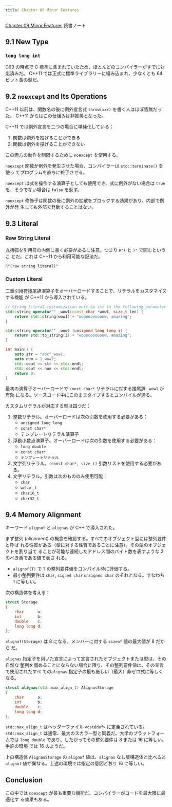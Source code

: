 ```yaml
---
title: Chapter 09 Minor Features
---
```


[Chapter 09 Minor Features](https://changkun.de/modern-cpp/en-us/09-others/)
読書ノート

## 9.1 New Type

### `long long int`

C99 の時点で C 標準に含まれていたため、ほとんどのコンパイラーがすでに対応済みだ。
C++11 では正式に標準ライブラリーに組み込まれ、少なくとも 64 ビット長の型だ。

## 9.2 `noexcept` and Its Operations

C++11 以前は、関数名の後に例外宣言式 `throw(xxx)` を書く人はほぼ皆無だった。
C++11 からはこの仕組みは非推奨となった。

C++11 では例外宣言を二つの場合に単純化している：

1. 関数は例外を投げることができる
2. 関数は例外を投げることができない

この両方の動作を制限するために `noexcept` を使用する。

`noexcept` 関数が例外を発生させた場合、コンパイラーは `std::terminate()` を使っ
てプログラムを直ちに終了させる。

`noexcept` は式を操作する演算子としても使用でき、式に例外がない場合は `true`
を、そうでない場合は `false` を返す。

`noexcept` 修飾子は関数の後に例外の拡散をブロックする効果があり、内部で例外が発
生しても外部で発動することはない。

## 9.3 Literal

### Raw String Literal

丸括弧を引用符の内側に書く必要があるに注意。つまり `R"(` と `)"` で囲むというこ
とだ。これは C++11 から利用可能な記法だ。

```text
R"(raw string literal)"
```

### Custom Literal

二重引用符接尾辞演算子をオーバーロードすることで、リテラルをカスタマイズする機能
が C++11 から導入されている。

```c++
// String literal customization must be set to the following parameter list
std::string operator"" _wow1(const char *wow1, size_t len) {
    return std::string(wow1) + "woooooooooow, amazing";
}

std::string operator"" _wow2 (unsigned long long i) {
    return std::to_string(i) + "woooooooooow, amazing";
}

int main() {
    auto str = "abc"_wow1;
    auto num = 1_wow2;
    std::cout << str << std::endl;
    std::cout << num << std::endl;
    return 0;
}
```

最初の演算子オーバーロードで `const char*` リテラルに対する接尾辞 `_wow1` が有効
になる。ソースコード中にこのままタイプするとコンパイルが通る。

カスタムリテラルが対応する型は四つだ：

1. 整数リテラル。オーバーロードは次の引数を使用する必要がある：
   * `unsigned long long`
   * `const char*`
   * テンプレートリテラル演算子
2. 浮動小数点演算子。オーバーロードは次の引数を使用する必要がある：
   * `long double`
   * `const char*`
   * `テンプレートリテラル`
3. 文字列リテラル。`(const char*, size_t)` 引数リストを使用する必要がある。
4. 文字リテラル。引数は次のもののみ使用可能：
   * `char`
   * `wchar_t`
   * `char16_t`
   * `char32_t`

## 9.4 Memory Alignment

キーワード `alignof` と `alignas` が C++ で導入された。

まず整列 (alignment) の概念を確認する。すべてのオブジェクト型には整列要件と呼ば
れる性質がある（型に対する性質であることに注意）。その型のオブジェクトを割り当て
ることが可能な連続したアドレス間のバイト数を表すような 2 のべき乗である値で表さ
れる。

* `alignof(T)` で `T` の整列要件値をコンパイル時に評価する。
* 最小整列要件は `char`, `signed char` `unsigned char` のそれとなる。すなわち 1
  に等しい。

次の構造体を考える：

```c++
struct Storage
{
    char      a;
    int       b;
    double    c;
    long long d;
};
```

`alignof(Storage)` は 8 になる。メンバーに対する `sizeof` 値の最大値が 8 だから
だ。

`alignas` 指定子を用いた宣言によって宣言されたオブジェクトまたは型は、その自然な
整列を弱めることにならない場合に限り、その整列要件値は、その宣言で使用されたすべ
ての`alignas` 指定子の最も厳しい（最大）非ゼロ式に等しくなる。

```c++
struct alignas(std::max_align_t) AlignasStorage
{
    char      a;
    int       b;
    double    c;
    long long d;
};
```

`std::max_align_t` はヘッダーファイル `<cstddef>` に定義されている。
`std::max_align_t` は通常、最大のスカラー型と同義だ。大半のプラットフォームでは
`long double` であり、したがってその整列要件は 8 または 16 に等しい。手許の環境
では 16 のようだ。

上の構造体 `AlignasStorage` の `alignof` 値は、`alignas` なし版構造体と比べると
`alignof` 値が異なる。上述の環境では指定の意図どおり 16 に等しい。

## Conclusion

この中では `noexcept` が最も重要な機能だ。コンパイラーがコードを最大限に最適化す
る効果もある。

